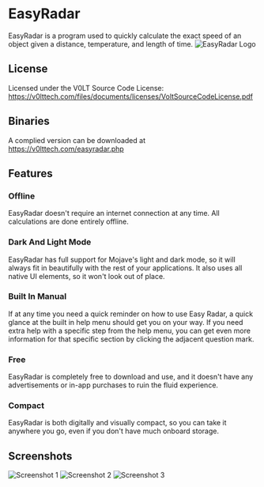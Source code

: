 # EasyRadar
EasyRadar is a program used to quickly calculate the exact speed of an object given a distance, temperature, and length of time.
![EasyRadar Logo](https://v0lttech.com/assets/img/easyradarlogo.png)

## License
Licensed under the V0LT Source Code License: https://v0lttech.com/files/documents/licenses/VoltSourceCodeLicense.pdf

## Binaries
A complied version can be downloaded at https://v0lttech.com/easyradar.php

## Features
### Offline
EasyRadar doesn't require an internet connection at any time. All calculations are done entirely offline.

### Dark And Light Mode
EasyRadar has full support for Mojave's light and dark mode, so it will always fit in beautifully with the rest of your applications. It also uses all native UI elements, so it won't look out of place.

### Built In Manual
If at any time you need a quick reminder on how to use Easy Radar, a quick glance at the built in help menu should get you on your way. If you need extra help with a specific step from the help menu, you can get even more information for that specific section by clicking the adjacent question mark.

### Free
EasyRadar is completely free to download and use, and it doesn't have any advertisements or in-app purchases to ruin the fluid experience.

### Compact
EasyRadar is both digitally and visually compact, so you can take it anywhere you go, even if you don't have much onboard storage.

## Screenshots
![Screenshot 1](https://v0lttech.com/files/images/easyradar/1.png)
![Screenshot 2](https://v0lttech.com/files/images/easyradar/2.png)
![Screenshot 3](https://v0lttech.com/files/images/easyradar/3.png)
